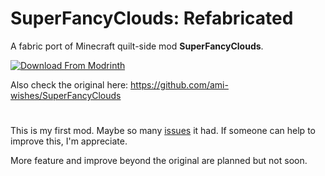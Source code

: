 # SuperFancyClouds: Refabricated

A fabric port of Minecraft quilt-side mod **SuperFancyClouds**.

[![Download From Modrinth](https://img.shields.io/modrinth/dt/superfancyclouds-refabricated?color=4&label=Download%20from%20Modrinth&style=flat&logo=modrinth)](https://modrinth.com/mod/superfancyclouds-refabricated)

Also check the original here: https://github.com/ami-wishes/SuperFancyClouds

# 

This is my first mod. Maybe so many [issues](https://github.com/Rivmun/SuperFancyCloudsRefabricated/issues) it had. If someone can help to improve this, I'm appreciate.

More feature and improve beyond the original are planned but not soon.
